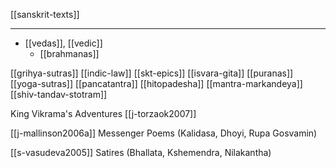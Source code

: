 [[sanskrit-texts]]

---

- [[vedas]], [[vedic]]
	- [[brahmanas]]

[[grihya-sutras]]
[[indic-law]]
[[skt-epics]]
[[isvara-gita]]
[[puranas]]
[[yoga-sutras]]
[[pancatantra]]
[[hitopadesha]]
[[mantra-markandeya]]
[[shiv-tandav-stotram]]

King Vikrama's Adventures [[j-torzaok2007]]


[[j-mallinson2006a]] Messenger Poems (Kalidasa, Dhoyi, Rupa Gosvamin) 

[[s-vasudeva2005]] Satires (Bhallata, Kshemendra, Nilakantha)